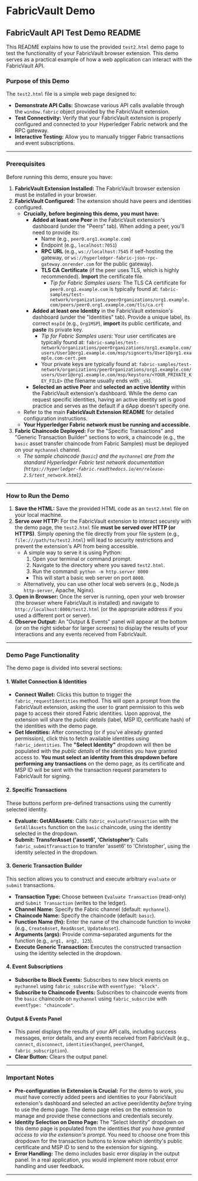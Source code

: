 # FabricVault Demo

## FabricVault API Test Demo README

This README explains how to use the provided `test2.html` demo page to test the functionality of your FabricVault browser extension. This demo serves as a practical example of how a web application can interact with the FabricVault API.

### Purpose of this Demo

The `test2.html` file is a simple web page designed to:

- **Demonstrate API Calls:** Showcase various API calls available through the `window.fabric` object provided by the FabricVault extension.
- **Test Connectivity:** Verify that your FabricVault extension is properly configured and connected to your Hyperledger Fabric network and the RPC gateway.
- **Interactive Testing:** Allow you to manually trigger Fabric transactions and event subscriptions.

---

### Prerequisites

Before running this demo, ensure you have:

1. **FabricVault Extension Installed:** The FabricVault browser extension must be installed in your browser.
2. **FabricVault Configured:** The extension should have peers and identities configured.
   - **Crucially, before beginning this demo, you must have:**
     - **Added at least one Peer** in the FabricVault extension's dashboard (under the "Peers" tab). When adding a peer, you'll need to provide its:
       - Name (e.g., `peer0.org1.example.com`)
       - Endpoint (e.g., `localhost:7051`)
       - **RPC URL** (e.g., `ws://localhost:7545` if self-hosting the gateway, or `ws://hyperledger-fabric-json-rpc-gateway.onrender.com` for the public gateway).
       - **TLS CA Certificate** (if the peer uses TLS, which is highly recommended). **Import** the certificate file.
         - _Tip for Fabric Samples users:_ The TLS CA certificate for `peer0.org1.example.com` is typically found at:
           `fabric-samples/test-network/organizations/peerOrganizations/org1.example.com/peers/peer0.org1.example.com/tls/ca.crt`
     - **Added at least one Identity** in the FabricVault extension's dashboard (under the "Identities" tab). Provide a unique label, its correct `mspId` (e.g., `Org1MSP`), **import** its public certificate, and **paste** its private key.
       - _Tip for Fabric Samples users:_ Your user certificates are typically found at:
         `fabric-samples/test-network/organizations/peerOrganizations/org1.example.com/users/User1@org1.example.com/msp/signcerts/User1@org1.example.com-cert.pem`
       - Your private keys are typically found at:
         `fabric-samples/test-network/organizations/peerOrganizations/org1.example.com/users/User1@org1.example.com/msp/keystore/<YOUR_PRIVATE_KEY_FILE>` (the filename usually ends with `_sk`).
     - **Selected an active Peer** and **selected an active Identity** within the FabricVault extension's dashboard. While the demo can request specific identities, having an active identity set is good practice and serves as the default if a dApp doesn't specify one.
   - Refer to the main **FabricVault Extension README** for detailed configuration instructions.
   - **Your Hyperledger Fabric network must be running and accessible.**
3. **Fabric Chaincode Deployed:** For the "Specific Transactions" and "Generic Transaction Builder" sections to work, a chaincode (e.g., the `basic` asset transfer chaincode from Fabric Samples) must be deployed on your `mychannel` channel.
   - _The sample chaincode (`basic`) and the `mychannel` are from the standard Hyperledger Fabric test network documentation (`https://hyperledger-fabric.readthedocs.io/en/release-2.5/test_network.html`)._

---

### How to Run the Demo

1. **Save the HTML:** Save the provided HTML code as an `test2.html` file on your local machine.
2. **Serve over HTTP:** For the FabricVault extension to interact securely with the demo page, the `test2.html` file **must be served over HTTP (or HTTPS)**. Simply opening the file directly from your file system (e.g., `file:///path/to/test2.html`) will lead to security restrictions and prevent the extension's API from being accessible.
   - A simple way to serve it is using Python:
     1. Open your terminal or command prompt.
     2. Navigate to the directory where you saved `test2.html`.
     3. Run the command: `python -m http.server 8000`
     - This will start a basic web server on port `8000`.
   - Alternatively, you can use other local web servers (e.g., Node.js `http-server`, Apache, Nginx).
3. **Open in Browser:** Once the server is running, open your web browser (the browser where FabricVault is installed) and navigate to `http://localhost:8000/test2.html` (or the appropriate address if you used a different port or server).
4. **Observe Output:** An "Output & Events" panel will appear at the bottom (or on the right sidebar for larger screens) to display the results of your interactions and any events received from FabricVault.

---

### Demo Page Functionality

The demo page is divided into several sections:

#### 1. Wallet Connection & Identities

- **Connect Wallet:** Clicks this button to trigger the `fabric_requestIdentities` method. This will open a prompt from the FabricVault extension, asking the user to grant permission to this web page to access their stored Fabric identities. Upon approval, the extension will share the _public details_ (label, MSP ID, certificate hash) of the identities with the demo page.
- **Get Identities:** After connecting (or if you've already granted permission), click this to fetch available identities using `fabric_identities`. The **"Select Identity"** dropdown will then be populated with the _public details_ of the identities you have granted access to. **You must select an identity from this dropdown before performing any transactions** on the demo page, as its certificate and MSP ID will be sent with the transaction request parameters to FabricVault for signing.

#### 2. Specific Transactions

These buttons perform pre-defined transactions using the currently selected identity.

- **Evaluate: GetAllAssets:** Calls `fabric_evaluateTransaction` with the `GetAllAssets` function on the `basic` chaincode, using the identity selected in the dropdown.
- **Submit: TransferAsset ('asset6', 'Christopher'):** Calls `fabric_submitTransaction` to transfer 'asset6' to 'Christopher', using the identity selected in the dropdown.

#### 3. Generic Transaction Builder

This section allows you to construct and execute arbitrary `evaluate` or `submit` transactions.

- **Transaction Type:** Choose between `Evaluate Transaction` (read-only) and `Submit Transaction` (writes to the ledger).
- **Channel Name:** Specify the Fabric channel (default: `mychannel`).
- **Chaincode Name:** Specify the chaincode (default: `basic`).
- **Function Name (fn):** Enter the name of the chaincode function to invoke (e.g., `CreateAsset`, `ReadAsset`, `UpdateAsset`).
- **Arguments (args):** Provide comma-separated arguments for the function (e.g., `arg1, arg2, 123`).
- **Execute Generic Transaction:** Executes the constructed transaction using the identity selected in the dropdown.

#### 4. Event Subscriptions

- **Subscribe to Block Events:** Subscribes to new block events on `mychannel` using `fabric_subscribe` with `eventType: "block"`.
- **Subscribe to Chaincode Events:** Subscribes to chaincode events from the `basic` chaincode on `mychannel` using `fabric_subscribe` with `eventType: "chaincode"`.

#### Output & Events Panel

- This panel displays the results of your API calls, including success messages, error details, and any events received from FabricVault (e.g., `connect`, `disconnect`, `identitiesChanged`, `peerChanged`, `fabric_subscription`).
- **Clear Button:** Clears the output panel.

---

### Important Notes

- **Pre-configuration in Extension is Crucial:** For the demo to work, you _must_ have correctly added peers and identities to your FabricVault extension's dashboard and selected an active peer/identity _before_ trying to use the demo page. The demo page relies on the extension to manage and provide these connections and credentials securely.
- **Identity Selection on Demo Page:** The "Select Identity" dropdown on this demo page is populated from the identities _that you have granted access to via the extension's prompt_. You need to choose one from this dropdown for the transaction buttons to know which identity's public certificate and MSP ID to send to the extension for signing.
- **Error Handling:** The demo includes basic error display in the output panel. In a real application, you would implement more robust error handling and user feedback.

---
